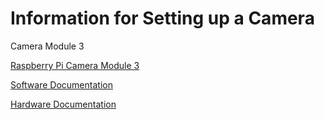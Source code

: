 # Information for Setting up a Camera

Camera Module 3

[Raspberry Pi Camera Module 3](https://www.raspberrypi.com/products/camera-module-3/)

[Software Documentation](https://www.raspberrypi.com/documentation/computers/camera_software.html_)

[Hardware Documentation](https://www.raspberrypi.com/documentation/accessories/camera.html#install-a-raspberry-pi-camera)
